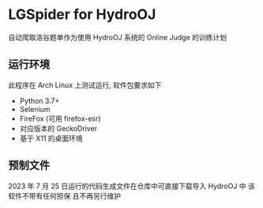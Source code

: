 # LGSpider for HydroOJ
自动爬取洛谷题单作为使用 HydroOJ 系统的 Online Judge 的训练计划
## 运行环境
此程序在 Arch Linux 上测试运行, 软件包要求如下  
- Python 3.7+
- Selenium
- FireFox (可用 firefox-esr)
- 对应版本的 GeckoDriver
- 基于 X11 的桌面环境
## 预制文件
2023 年 7 月 25 日运行的代码生成文件在仓库中可直接下载导入 HydroOJ 中
该软件不带有任何担保 且不再另行维护
